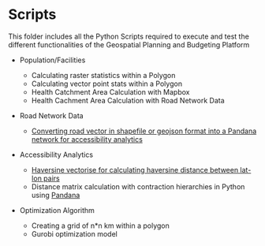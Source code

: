# Scripts
This folder includes all the Python Scripts required to execute and test the different functionalities of the Geospatial Planning and Budgeting Platform

- Population/Facilities
  - Calculating raster statistics within a Polygon
  - Calculating vector point stats within a Polygon
  - Health Catchment Area Calculation with Mapbox
  - Health Cachment Area Calculation with Road Network Data
  
- Road Network Data
  - [Converting road vector in shapefile or geojson format into a Pandana network for accessibility analytics](https://github.com/parvathykrishnank/gpbp/blob/39b54b9ab8355483b6debb807a684b67c64316a8/Scripts/network_gpbp.py) 
  
- Accessibility Analytics
  - [Haversine vectorise for calculating haversine distance between lat-lon pairs](https://github.com/parvathykrishnank/gpbp/blob/2fb6a8e3b1d07c92b25987e6eb3d64f1752a77af/Scripts/haversine_vectorize.py)
  - Distance matrix calculation with contraction hierarchies in Python using [Pandana](https://udst.github.io/pandana/network.html)

- Optimization Algorithm
  - Creating a grid of n\*n km within a polygon  
  - Gurobi optimization model
